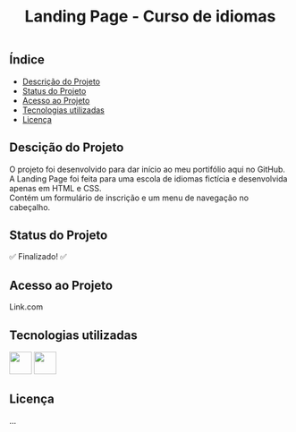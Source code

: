 <h1 align=center>Landing Page - Curso de idiomas</h1>
<img scr="https://github.com/gisleneandradee/LandingPage/assets/143434256/87ce52c2-b990-4b94-b944-6b2f0b701d29"/>

<h2>Índice</h2>

* [Descrição do Projeto](#descrição-do-projeto)
* [Status do Projeto](#status-do-Projeto)
* [Acesso ao Projeto](#acesso-ao-projeto)
* [Tecnologias utilizadas](#tecnologias-utilizadas)
* [Licença](#licença)

<h2>Descição do Projeto</h2>
<p>O projeto foi desenvolvido para dar início ao meu portifólio aqui no GitHub. <br>
  A Landing Page foi feita para uma escola de idiomas fictícia e desenvolvida apenas em HTML e CSS. <br>
  Contém um formulário de inscrição e um menu de navegação no cabeçalho.</p>

<h2>Status do Projeto</h2>
&#x2705 Finalizado! &#x2705

<h2>Acesso ao Projeto</h2>
<p>Link.com</p>

<h2>Tecnologias utilizadas</h2>
<div>
<img src="https://cdn.jsdelivr.net/gh/devicons/devicon/icons/html5/html5-original.svg" width="40" height="40"/>
<img src="https://cdn.jsdelivr.net/gh/devicons/devicon/icons/css3/css3-original.svg" width="40" height="40"/>
</div>

<h2>Licença</h2>
<p>...</p>

